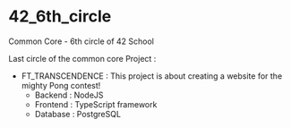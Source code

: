 # 42_6th_circle
Common Core - 6th circle of 42 School

Last circle of the common core
Project :
- FT_TRANSCENDENCE : This project is about creating a website for the mighty Pong contest!
    - Backend : NodeJS
    - Frontend : TypeScript framework
    - Database : PostgreSQL


